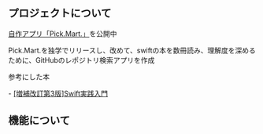 <div id="top"></div>


## プロジェクトについて
<p><a href="https://apps.apple.com/jp/app/pick-mart/id6474895773">自作アプリ「Pick.Mart.」</a>を公開中</p>
<p>Pick.Mart.を独学でリリースし、改めて、swiftの本を数冊読み、理解度を深めるために、GitHubのレポジトリ検索アプリを作成</p>
<p>参考にした本</p>
- <a href="https://apps.apple.com/jp/app/pick-mart/id6474895773](https://www.amazon.co.jp/E5-A2-97-E8-A3-9C-E6-94-B9-E8-A8-82-E7-AC-AC3-E7-89-88-Swift-E5-AE-9F-E8-B7-B5-E5-85-A5-E9-96-80/dp/4297112132/)https://www.amazon.co.jp/E5-A2-97-E8-A3-9C-E6-94-B9-E8-A8-82-E7-AC-AC3-E7-89-88-Swift-E5-AE-9F-E8-B7-B5-E5-85-A5-E9-96-80/dp/4297112132/">[増補改訂第3版]Swift実践入門</a>


## 機能について

  


